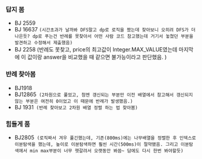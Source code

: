 ### **답지 봄**

- BJ 2559
- BJ 16637 `(시간초과가 날까봐 DFS말고 dp로 로직을 짰는데 찾아보니 오히려 DFS가 더 나은듯? dp로 푸는건 반례를 못찾아서 어떤 사람 코드 참고했는데 거기서 놓쳤던 부분을 발견하고 수정해서 제출했음)` 
- BJ 2258 (반례도 못찾고, price의 최고값이 Integer.MAX_VALUE였는데 마지막에 이 값이랑 answer을 비교했을 때 같으면 불가능이라고 판단했음. )



### 반례 찾아봄

- BJ1918
- BJ12865` (2차원으로 풀었고, 첨엔 갱신되는 부분만 이전 배열에서 참고해서 갱신되지 않는 부분은 여전히 0이었고 이 때문에 반례가 발생했음.)`
- BJ 1931` (반례 찾아보고 2차원 배열 정렬 하는 법 찾아봄)`



### 힘들게 품

- BJ2805` (로직짜서 겨우 풀긴했는데, 기존(800ms)에는 나무배열을 정렬한 후 인덱스로 이분탐색을 했는데, 높이로 이분탐색하면 훨씬 시간(500ms)이 절약됐음. 그리고 이분탐색에서 min max부분이 너무 헷갈려서 오랫동안 봐씀~ 담에도 다시 한번 봐야할듯)` 